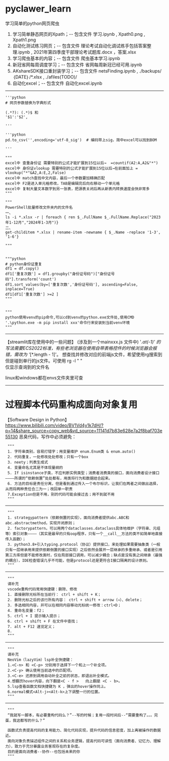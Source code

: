 # pyclawer_learn
 学习简单的python网页爬虫


1. 学习简单静态网页的Xpath；-- 包含文件 学习.ipynb , Xpath0.png , Xpath1.png
2. 自动化测试练习网页；-- 包含文件 理论考试自动化调试练手包括答案整理.ipynb , 2021年第四季度干部理论考试题库.docx ，答案.xlsx
3. 学习爬虫基本的内容；-- 包含文件 爬虫基本学习.ipynb
4. 新冠省网每周调度学习；-- 包含文件 省网每周新冠已经可用.ipynb
5. AKshareSDK接口重封装学习；-- 包含文件 netsFinding.ipynb , ./backups/｛DATE｝/*.xlsx , ./afiles(TODO)/
6. 自动化excel；-- 包含文件 自动化excel.ipynb


---
    '''python
    # 网页参数替换为字典形式

    (.*?): (.*)$ 和 
    '$1':'$2', 

    '''

    '''python
    pd.to_csv('',encoding='utf-8_sig')  # 编码带上sig，简中excel可以找到BOM

    '''

    """
    excel中 查重身份证 需要特别的公式才能扩展到15位以后→  =countif(A2:A,A2&"*")
    excel中 身份证vlookup 需要特别的公式才能扩展到15位以后→在前面加上 = vlookup("*"&A2,A:E,2,False)
    excel中 match查找中文内容，最后一个参数要加精确匹配
    excel中 F2是进入单元格修改，TAB是编辑完后向右移动一个单元格
    excel中 复制大量文本数字到另一张表，把源表关闭后再从新表内转换速度会快非常多
    """
    
    """
    PowerShell批量修改文件夹内的文件名
    一、
    ls -i *.xlsx -r | foreach { ren $_.FullName $_.FullName.Replace("2023年1-12月","2024年1-3月")}
    二、
    get-childitem *.xlsx | rename-item -newname { $_.Name -replace '1-3', '1-6'}
    
    """
    
    
    """python
    # python身份证重复
    df1 = df.copy()
    df1['重复次数'] = df1.groupby("身份证号码")["身份证号码"].transform('count')    
    df1.sort_values(by=['重复次数','身份证号码'], ascending=False, inplace=True)
    df1[df1['重复次数'] >=2 ]
    """


    """
    python使用venv的pip命令,可以cd到venv的python.exe文件处,使用CMD '.\python.exe -m pip install xxx'命令行来安装到当前venv环境
    """

---

【streamlit库在使用中的一些问题】
(涉及到一个mainxxx.js 文件中) '*.at(-1)' 的写法需要ECS2022标准，有些老浏览器在使用自带表格控件的时候浏览器会报错，需改为 '*[*.length - 1]'。
想查找并修改对应的前端js文件，希望使用rg搜索到
但是碰到单行的js文件。可使用
rg -l "   "  
仅显示查询到的文件名

linux和windows都在envs文件夹里可查

---

# 过程脚本代码重构成面向对象复用

【Software Design in Python】 https://www.bilibili.com/video/BV1Vd4y1k7dH/?p=14&share_source=copy_web&vd_source=11141d7b83e628e7a2f8baf703e55130
     恶臭代码，写作中必须避免：

     """
     1. 字符串类别，容易打错字；用变量维护 enum.Enum类 & enum.auto()
     2. 代码重复，一处修改处处修改；只有一个box
     3. neety；列表生成式
     4. 变量命名尤其是不体现量纲的
     5. If isinstance子类，不应判断实例类型；消费者消费类的接口，面向消费者设计接口————所谓的“依赖倒置”处处都有，用类将行为和数据结合起来。
     6. 方法的目标是责任分离，但是看到通过传入一个布尔标识，让我们在两者之间做出选择，从而将两种责任合二为一；改回单一职责
     7.Exception但是不用，别的代码可能会接过去；用不到就不用
     """

---

     """
     1. strategypattern（依赖倒置的实现），面向消费者提供abc.ABC和abc.abstractmethod，实现开闭原则；
     2. factorypattern，可以用两个dataclasses.dataclass具体地维护（字符串、元组等）索引对象————（其实是最早的只有oop程序，只有一个__call__方法的类不如简单地直接传入函数）；
     3. python3.8+引入typing.protocol（协议）提供接口，来处理如果需要抽象类（一般只有一层继承用来提供依赖倒置的接口实现）之后依然会展开一层继承的多重继承、或者是引用第三方库但是不能修改类时，仅在局部接口调用，可以减少耦合；缺点是没有类之间继承（最强的耦合），IDE检查错误几乎不可能，但是protocol还是更符合I接口隔离的设计原则。
     """

---

     """
     请补充
     vscode重构代码常用快捷键：删除、修改
     1. 直接删除光标所在当前行： ctrl + shift + K；
     2. 删除光标之后的该行所有内容： ctrl + shift + arrow（→）、delete；
     3. 多选相同内容，并可以在相同内容移动光标统一修改：ctrl+D；
     4. 重命名变量：f2；
     5. ctrl + I 提示输入提示；
     6. ctrl + shift + F 在文件中查找；
     7. alt + F12 速览定义；
     8. 
     """

---


     """
     请补充
     NeoVim（lazyVim）lsp补全快捷键：
     1.<C-n> 和 <C-p> 分别用于选择下一个和上一个补全项。
     2.<C-y> 确认使用当前选中的匹配项。
     3.<C-e> 还原到调用自动补全之前的状态，即退出补全模式。
     4.想翻页hover内容，向下翻是<C - f >   向上翻是 <C - b>。
     5.lsp查看函数文档快捷键为 K ，弹出的hover操作同上。
     6.normal模式<Alt-j><Alt-k>上下调整一行的位置。
     """

---

     """
     “我就写一脚本，有必要重构代码么？”--写的时候；复用一段时间后--“需要重构了。。。完蛋，我这都写的什么？”
     
     函数式负责提高代码的复用能力、简化代码实现，提升代码的信息密度，加上离被操作的数据近。
     面向对象负责描述组件之间的关系和业务逻辑，提高代码可读性（面向消费者、记忆力、理解力），致力于充分暴露业务客观存在的复杂度。
     目的是面向消费者--协作--也包括未来的你
     """
